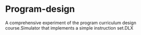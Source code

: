 # Program-design
A comprehensive experiment of the program curriculum design course.Simulator that implements a simple instruction set.DLX
